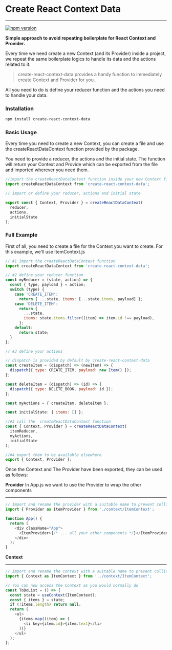 # Create React Context Data

---

[![npm version](https://badge.fury.io/js/create-react-context-data.svg)](//npmjs.com/package/create-react-context-data)

**Simple approach to avoid repeating boilerplate for React Context and Provider.**

Every time we need create a new Context (and its Provider) inside a project, we repeat the same boilerplate logics to handle its data and the actions related to it.

> create-react-context-data provides a handy function to immediately create Context and Provider for you.

All you need to do is define your reducer function and the actions you need to handle your data.

### Installation

```bash
npm install create-react-context-data
```

### Basic Usage

Every time you need to create a new Context, you can create a file
and use the createReactDataContext function provided by the package.

You need to provide a reducer, the actions and the initial state.
The function will return your Context and Provide which can be exported
from the file and imported wherever you need them.

```javascript
//import the createReactDataContext function inside your new Context file
import createReactDataContext from 'create-react-context-data';

// import or define your reducer, actions and initial state

export const { Context, Provider } = createReactDataContext(
  reducer,
  actions,
  initialState
);
```

### Full Example

First of all, you need to create a file for the Context you want to create.
For this example, we'll use ItemContext.js

```javascript
// #1 import the createReactDataContext function
import createReactDataContext from 'create-react-context-data';

// #2 define your reducer function
const myReducer = (state, action) => {
  const { type, payload } = action;
  switch (type) {
    case 'CREATE_ITEM':
      return { ...state, items: [...state.items, payload] };
    case 'DELETE_ITEM':
      return {
        ...state,
        items: state.items.filter((item) => item.id !== payload),
      };
    default:
      return state;
  }
};

// #3 define your actions

// dispatch is provided by default by create-react-context-data
const createItem = (dispatch) => (newItem) => {
  dispatch({ type: CREATE_ITEM, payload: new Item() });
};

const deleteItem = (dispatch) => (id) => {
  dispatch({ type: DELETE_BOOK, payload: id });
};

const myActions = { createItem, deleteItem };

const initialState: { items: [] };

//#3 call the  createReactDataContext function
const { Context, Provider } = createReactDataContext(
  itemReducer,
  myActions,
  initialState
);

//#4 export them to be available elsewhere
export { Context, Provider };
```

Once the Context and The Provider have been exported, they can be used as follows:

**Provider**
In App.js we want to use the Provider to wrap the other components

---

```javascript
// Import and rename the provider with a suitable name to prevent collision with other providers
import { Provider as ItemProvider } from './context/ItemContext';

function App() {
  return (
    <div className="App">
      <ItemProvider>{/* ... all your other components */}</ItemProvider>
    </div>
  );
}
```

**Context**

---

```javascript
// Import and rename the context with a suitable name to prevent collision with other contexts
import { Context as ItemContext } from '../context/ItemContext';

// You can now access the Context as you would normally do
const ToDoList = () => {
  const state = useContext(ItemContext);
  const { items } = state;
  if (!items.length) return null;
  return (
    <ul>
      {items.map((item) => (
        <li key={item.id}>{item.text}</li>
      ))}
    </ul>
  );
};
```
